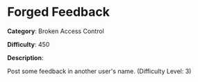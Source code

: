 # Forged Feedback

**Category**: Broken Access Control

**Difficulty**: 450

**Description**:

Post some feedback in another user's name. (Difficulty Level: 3)
